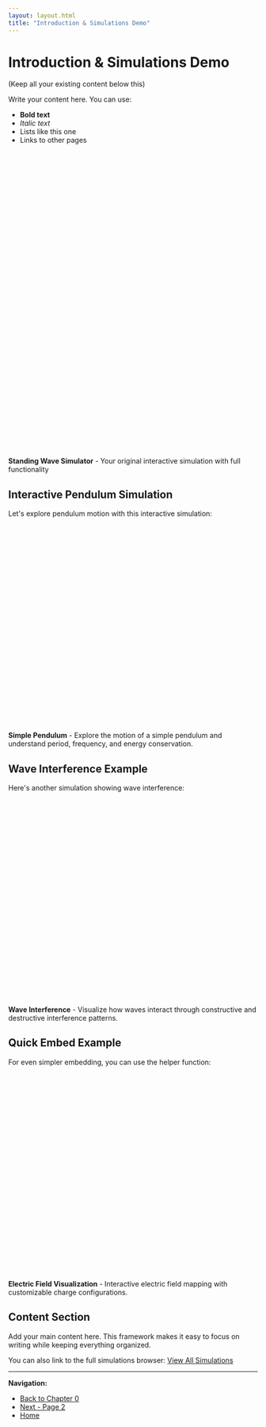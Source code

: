 ```yaml
---
layout: layout.html
title: "Introduction & Simulations Demo"
---
```


# Introduction & Simulations Demo

(Keep all your existing content below this)

Write your content here. You can use:

- **Bold text**
- *Italic text*
- Lists like this one
- Links to other pages

<div class="physics-simulation" data-sim-id="standing-wave">
    <div class="simulation-container" id="sim-standing-wave-container" style="height: 600px; margin-bottom: 16px;"></div>
    <div class="simulation-caption">
        <strong>Standing Wave Simulator</strong> - Your original interactive simulation with full functionality
    </div>
</div>

<script>
document.addEventListener('DOMContentLoaded', function() {
    if (typeof SimulationUtils !== 'undefined') {
        SimulationUtils.renderSimulation('standing-wave', 'sim-standing-wave-container');
    }
});
</script>

## Interactive Pendulum Simulation

Let's explore pendulum motion with this interactive simulation:

<div class="physics-simulation" data-sim-id="pendulum">
    <div class="simulation-container" id="sim-pendulum-container" style="height: 400px; margin-bottom: 16px;"></div>
    <div class="simulation-caption">
        <strong>Simple Pendulum</strong> - Explore the motion of a simple pendulum and understand period, frequency, and energy conservation.
    </div>
</div>

<script>
// Load simulation when page loads
document.addEventListener('DOMContentLoaded', function() {
    if (typeof SimulationUtils !== 'undefined') {
        // You can pass custom parameters here
        SimulationUtils.renderSimulation('pendulum', 'sim-pendulum-container', {
            length: 1.5,
            angle: 20,
            gravity: 9.81
        });
    }
});
</script>

## Wave Interference Example

Here's another simulation showing wave interference:

<div class="physics-simulation" data-sim-id="wave-interference">
    <div class="simulation-container" id="sim-wave-container" style="height: 400px; margin-bottom: 16px;"></div>
    <div class="simulation-caption">
        <strong>Wave Interference</strong> - Visualize how waves interact through constructive and destructive interference patterns.
    </div>
</div>

<script>
document.addEventListener('DOMContentLoaded', function() {
    if (typeof SimulationUtils !== 'undefined') {
        SimulationUtils.renderSimulation('wave-interference', 'sim-wave-container', {
            frequency1: 4,
            frequency2: 5,
            amplitude: 1.2
        });
    }
});
</script>

## Quick Embed Example

For even simpler embedding, you can use the helper function:

<div class="physics-simulation" data-sim-id="electric-field">
    <div class="simulation-container" id="sim-electric-container" style="height: 400px; margin-bottom: 16px;"></div>
    <div class="simulation-caption">
        <strong>Electric Field Visualization</strong> - Interactive electric field mapping with customizable charge configurations.
    </div>
</div>

<script>
// Simple one-liner embedding
embedSimulation('electric-field', 'sim-electric-container', {
    charge1: 8,
    charge2: -3,
    distance: 15
});
</script>

## Content Section

Add your main content here. This framework makes it easy to focus on writing while keeping everything organized.

You can also link to the full simulations browser: [View All Simulations](/physics-website/simulations/)

---

**Navigation:**
- [Back to Chapter 0](/physics-website/chapters/chapter-0/)
- [Next - Page 2](/physics-website/chapters/chapter-0/page-2/)
- [Home](/physics-website/)
